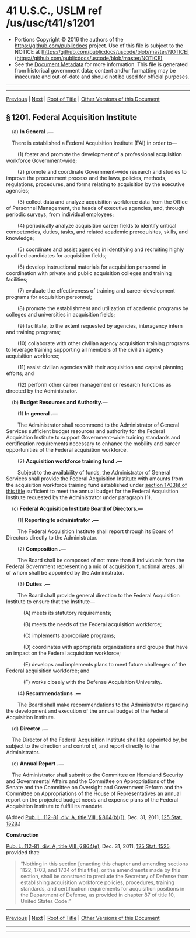 ---
---

# 41 U.S.C., USLM ref /us/usc/t41/s1201

* Portions Copyright © 2016 the authors of the https://github.com/publicdocs project.
  Use of this file is subject to the NOTICE at [https://github.com/publicdocs/uscode/blob/master/NOTICE](https://github.com/publicdocs/uscode/blob/master/NOTICE)
* See the [Document Metadata](././../../../../../..//README.md) for more information.
  This file is generated from historical government data; content and/or formatting may be inaccurate and out-of-date and should not be used for official purposes.

----------
----------

[Previous](./../../../../../..//us/usc/t41/stI/dB/ch12/m__us_usc_t41_stI_dB_ch12.md) | [Next](./../../../../../..//us/usc/t41/stI/dB/ch13/m__us_usc_t41_stI_dB_ch13.md) | [Root of Title](./../../../../../../) | [Other Versions of this Document](https://publicdocs.github.io/go/links?ns=uslm&ref=%2Fus%2Fusc%2Ft41%2Fs1201)

## § 1201. Federal Acquisition Institute

    (a)  __In General__  __.—__ 

    There is established a Federal Acquisition Institute (FAI) in order to—

        (1) foster and promote the development of a professional acquisition workforce Government-wide;

        (2) promote and coordinate Government-wide research and studies to improve the procurement process and the laws, policies, methods, regulations, procedures, and forms relating to acquisition by the executive agencies;

        (3) collect data and analyze acquisition workforce data from the Office of Personnel Management, the heads of executive agencies, and, through periodic surveys, from individual employees;

        (4) periodically analyze acquisition career fields to identify critical competencies, duties, tasks, and related academic prerequisites, skills, and knowledge;

        (5) coordinate and assist agencies in identifying and recruiting highly qualified candidates for acquisition fields;

        (6) develop instructional materials for acquisition personnel in coordination with private and public acquisition colleges and training facilities;

        (7) evaluate the effectiveness of training and career development programs for acquisition personnel;

        (8) promote the establishment and utilization of academic programs by colleges and universities in acquisition fields;

        (9) facilitate, to the extent requested by agencies, interagency intern and training programs;

        (10) collaborate with other civilian agency acquisition training programs to leverage training supporting all members of the civilian agency acquisition workforce;

        (11) assist civilian agencies with their acquisition and capital planning efforts; and

        (12) perform other career management or research functions as directed by the Administrator.

    (b) __Budget Resources and Authority.—__ 

        (1)  __In general__  __.—__ 

        The Administrator shall recommend to the Administrator of General Services sufficient budget resources and authority for the Federal Acquisition Institute to support Government-wide training standards and certification requirements necessary to enhance the mobility and career opportunities of the Federal acquisition workforce.

        (2)  __Acquisition workforce training fund__  __.—__ 

        Subject to the availability of funds, the Administrator of General Services shall provide the Federal Acquisition Institute with amounts from the acquisition workforce training fund established under [section 1703(i) of this title][/us/usc/t41/s1703/i] sufficient to meet the annual budget for the Federal Acquisition Institute requested by the Administrator under paragraph (1).

    (c) __Federal Acquisition Institute Board of Directors.—__ 

        (1)  __Reporting to administrator__  __.—__ 

        The Federal Acquisition Institute shall report through its Board of Directors directly to the Administrator.

        (2)  __Composition__  __.—__ 

        The Board shall be composed of not more than 8 individuals from the Federal Government representing a mix of acquisition functional areas, all of whom shall be appointed by the Administrator.

        (3)  __Duties__  __.—__ 

        The Board shall provide general direction to the Federal Acquisition Institute to ensure that the Institute—

            (A) meets its statutory requirements;

            (B) meets the needs of the Federal acquisition workforce;

            (C) implements appropriate programs;

            (D) coordinates with appropriate organizations and groups that have an impact on the Federal acquisition workforce;

            (E) develops and implements plans to meet future challenges of the Federal acquisition workforce; and

            (F) works closely with the Defense Acquisition University.

        (4)  __Recommendations__  __.—__ 

        The Board shall make recommendations to the Administrator regarding the development and execution of the annual budget of the Federal Acquisition Institute.

    (d)  __Director__  __.—__ 

    The Director of the Federal Acquisition Institute shall be appointed by, be subject to the direction and control of, and report directly to the Administrator.

    (e)  __Annual Report__  __.—__ 

    The Administrator shall submit to the Committee on Homeland Security and Governmental Affairs and the Committee on Appropriations of the Senate and the Committee on Oversight and Government Reform and the Committee on Appropriations of the House of Representatives an annual report on the projected budget needs and expense plans of the Federal Acquisition Institute to fulfill its mandate.

(Added [Pub. L. 112–81, div. A, title VIII, § 864(b)(1)][/us/pl/112/81/s864/b/1], Dec. 31, 2011, [125 Stat. 1523][/us/stat/125/1523].)

 __Construction__ 

[Pub. L. 112–81, div. A, title VIII, § 864(e)][/us/pl/112/81/s864/e], Dec. 31, 2011, [125 Stat. 1525][/us/stat/125/1525], provided that: 

> “Nothing in this section \[enacting this chapter and amending sections 1122, 1703, and 1704 of this title\], or the amendments made by this section, shall be construed to preclude the Secretary of Defense from establishing acquisition workforce policies, procedures, training standards, and certification requirements for acquisition positions in the Department of Defense, as provided in chapter 87 of title 10, United States Code.”

----------

[Previous](./../../../../../..//us/usc/t41/stI/dB/ch12/m__us_usc_t41_stI_dB_ch12.md) | [Next](./../../../../../..//us/usc/t41/stI/dB/ch13/m__us_usc_t41_stI_dB_ch13.md) | [Root of Title](./../../../../../../) | [Other Versions of this Document](https://publicdocs.github.io/go/links?ns=uslm&ref=%2Fus%2Fusc%2Ft41%2Fs1201)

----------
----------

[/us/usc/t41/s1703/i]: https://publicdocs.github.io/go/links?ns=uslm&ref=%2Fus%2Fusc%2Ft41%2Fs1703%2Fi
[/us/pl/112/81/s864/b/1]: https://publicdocs.github.io/go/links?ns=uslm&ref=%2Fus%2Fpl%2F112%2F81%2Fs864%2Fb%2F1
[/us/stat/125/1523]: https://publicdocs.github.io/go/links?ns=uslm&ref=%2Fus%2Fstat%2F125%2F1523
[/us/pl/112/81/s864/e]: https://publicdocs.github.io/go/links?ns=uslm&ref=%2Fus%2Fpl%2F112%2F81%2Fs864%2Fe
[/us/stat/125/1525]: https://publicdocs.github.io/go/links?ns=uslm&ref=%2Fus%2Fstat%2F125%2F1525


